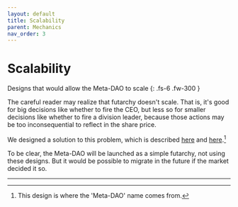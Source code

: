 ```yaml
---
layout: default
title: Scalability
parent: Mechanics
nav_order: 3
---
```


# Scalability

Designs that would allow the Meta-DAO to scale
{: .fs-6 .fw-300 }

The careful reader may realize that futarchy doesn't scale. That is, it's good
for big decisions like whether to fire the CEO, but less so for smaller decisions
like whether to fire a division leader, because those actions may be too
inconsequential to reflect in the share price.

We designed a solution to this
problem, which is described [here](https://github.com/metaDAOproject/Manifesto/blob/main/Manifesto.pdf)
and 
[here](https://medium.com/@metaproph3t/from-corporations-to-nations-how-the-meta-dao-is-going-to-change-everything-part-3-16b3880fd86c).[^1]

To be clear, the Meta-DAO will be launched as a simple futarchy, not using these
designs. But it would be possible to migrate in the future if the market decided
it so.

---- 

[^1]: This design is where the 'Meta-DAO' name comes from.
